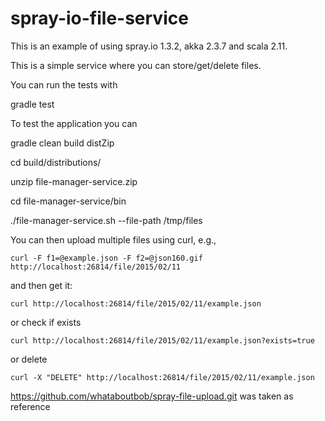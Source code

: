 # spray-io-file-service

This is an example of using spray.io 1.3.2, akka 2.3.7 and scala 2.11.

This is a simple service where you can store/get/delete files.

You can run the tests with

gradle test

To test the application you can

gradle clean build distZip

cd build/distributions/

unzip file-manager-service.zip

cd file-manager-service/bin

./file-manager-service.sh --file-path /tmp/files

You can then upload multiple files using curl, e.g.,

````
curl -F f1=@example.json -F f2=@json160.gif http://localhost:26814/file/2015/02/11
````

and then get it:

````
curl http://localhost:26814/file/2015/02/11/example.json
````

or check if exists

````
curl http://localhost:26814/file/2015/02/11/example.json?exists=true
````

or delete

````
curl -X "DELETE" http://localhost:26814/file/2015/02/11/example.json
````

https://github.com/whataboutbob/spray-file-upload.git was taken as reference


